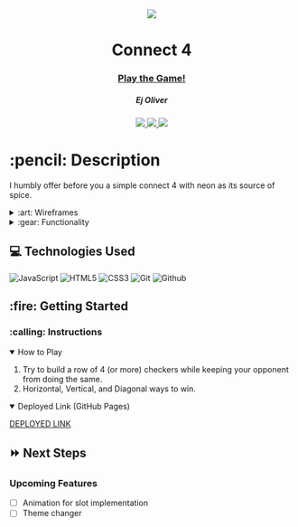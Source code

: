 <div align="center">
   <img src="https://i.imgur.com/aGAmsFg.jpeg"/>
   <h1> Connect 4</h1>
   <h3><a href=https://k1neticz.github.io/Connect-Four-Project-1/">Play the Game!</a></h3>
   <h5>Ej Oliver</h5>                             
   <a href="https://github.com/K1neticz" target="_blank">
      <img src="https://img.shields.io/badge/-Portfolio:_user.github.io-darkgreen?style=flat&logo=medium"/>
   </a>
   <a href="https://www.linkedin.com/in/eldrickoliver/" target="_blank">
      <img src="https://img.shields.io/badge/-linkedin.com/in/user-blue?style=flat&``logo=Linkedin&logoColor=white">
   </a> 
   <a href="mailto:ej.oliver1107@gmail.com" target="_blank">
      <img src="https://img.shields.io/badge/-user@gmail.com-c14438?style=flat&logo=Gmail&``logoColor=white">
   </a>
</div>

<h1>:pencil: Description</h1>
<p>I humbly offer before you a simple connect 4 with neon as its source of spice.</p>

<details>
<summary> :art: Wireframes</summary>

| Description | Screenshot |
|------------ | ------------|
| <h3 align="center">Game</h3> | <img src="https://github.com/K1neticz/Connect-Four-Project-1/blob/main/wireframeproject%201.jpg?raw=true" width="700"/> |
</details>

<details>
<summary> :gear: Functionality</summary>

| Description | Screenshot |
|------------ | ------------|
| <h3 align="center">Starting Gameboard</h3> | <img src="https://i.imgur.com/urz1Mbg.png" width="700"/> |
| <h3 align="center">Green Win</h3> | <img src="https://i.imgur.com/VPnJ51s.png" width="700"/> |
| <h3 align="center">Purple's Turn</h3> | <img src="https://i.imgur.com/wX9TB4n.png" width="700"/> |
| <h3 align="center">Purple Win</h3> | <img src="https://i.imgur.com/w6415As.png" width="700"/> |
| <h3 align="center">Diagonal Win </h3> | <img src="https://i.imgur.com/zf3USsG.png" width="700"/> |




</details>

## :computer: Technologies Used

![JavaScript](https://img.shields.io/badge/-JavaScript-333?style=flat&logo=javascript) 
![HTML5](https://img.shields.io/badge/-HTML5-333?style=flat&logo=html5)
![CSS3](https://img.shields.io/badge/-CSS-333?style=flat&logo=css3)
![Git](https://img.shields.io/badge/-Git-333?style=flat&logo=git)
![Github](https://img.shields.io/badge/-GitHub-333?style=flat&logo=github)

<h2> :fire: Getting Started </h2>

<h3> :calling: Instructions </h3>
<details open>
<summary>How to Play</summary>
<ol>
<li>Try to build a row of 4 (or more) checkers while keeping your opponent from doing the same.</li>
<li>Horizontal, Vertical, and Diagonal ways to win.</li>
</ol>
</details>

<details open>   
<summary>Deployed Link (GitHub Pages)</summary>
<p><a href="https://k1neticz.github.io/Connect-Four-Project-1/">DEPLOYED LINK</a></p>
</details>

## :fast_forward: Next Steps   

### Upcoming Features

- [ ] Animation for slot implementation
- [ ] Theme changer